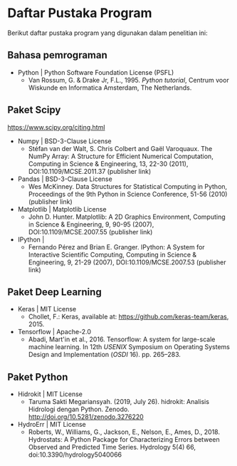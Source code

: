 # Daftar Pustaka Program

Berikut daftar pustaka program yang digunakan dalam penelitian ini:

## Bahasa pemrograman

- Python | Python Software Foundation License (PSFL)
  - Van Rossum, G. & Drake Jr, F.L., 1995. _Python tutorial_, Centrum voor Wiskunde en Informatica Amsterdam, The Netherlands.

## Paket Scipy

https://www.scipy.org/citing.html

- Numpy | BSD-3-Clause License
  - Stéfan van der Walt, S. Chris Colbert and Gaël Varoquaux. The NumPy Array: A Structure for Efficient Numerical Computation, Computing in Science & Engineering, 13, 22-30 (2011), DOI:10.1109/MCSE.2011.37 (publisher link)
- Pandas | BSD-3-Clause License
  - Wes McKinney. Data Structures for Statistical Computing in Python, Proceedings of the 9th Python in Science Conference, 51-56 (2010) (publisher link)
- Matplotlib | Matplotlib License
  - John D. Hunter. Matplotlib: A 2D Graphics Environment, Computing in Science & Engineering, 9, 90-95 (2007), DOI:10.1109/MCSE.2007.55 (publisher link)
- IPython |
  - Fernando Pérez and Brian E. Granger. IPython: A System for Interactive Scientific Computing, Computing in Science & Engineering, 9, 21-29 (2007), DOI:10.1109/MCSE.2007.53 (publisher link)

## Paket Deep Learning

- Keras | MIT License
  - Chollet, F.: Keras, available at: https://github.com/keras-team/keras, 2015.
- Tensorflow | Apache-2.0
  - Abadi, Mart&#39;in et al., 2016. Tensorflow: A system for large-scale machine learning. In 12th $USENIX$ Symposium on Operating Systems Design and Implementation ($OSDI$ 16). pp. 265–283.

## Paket Python
- Hidrokit | MIT License
  - Taruma Sakti Megariansyah. (2019, July 26). hidrokit: Analisis Hidrologi dengan Python. Zenodo. http://doi.org/10.5281/zenodo.3276220
- HydroErr | MIT License
  - Roberts, W., Williams, G., Jackson, E., Nelson, E., Ames, D., 2018. Hydrostats: A Python Package for Characterizing Errors between Observed and Predicted Time Series. Hydrology 5(4) 66, doi:10.3390/hydrology5040066
